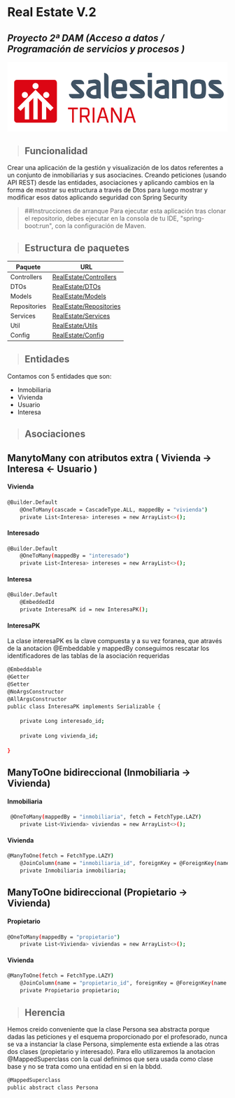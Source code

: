 # Real Estate V.2
## _Proyecto 2ª DAM (Acceso a datos / Programación de servicios y procesos )_

[![N|Solid](logo.png)](https://triana.salesianos.edu/colegio//nsolid)




>## Funcionalidad
  Crear una aplicación de la gestión y visualización de los datos referentes a un conjunto de inmobiliarias y sus asociacines.
  Creando peticiones (usando API REST) desde las entidades, asociaciones y aplicando cambios en la forma de mostrar su estructura a través de Dtos para luego mostrar y modificar esos datos aplicando seguridad con Spring Security
  

>##Instrucciones de arranque
  Para ejecutar esta aplicación tras clonar el repositorio, debes ejecutar en la consola de tu IDE, "spring-boot:run", con la configuración de Maven.


>## Estructura de paquetes
| Paquete | URL |
| ------ | ------ |
| Controllers | [RealEstate/Controllers](https://github.com/miguelcamposedu/g4-realstate-backend/tree/master/realEstate/src/main/java/realEstate/salesianos/triana/dam/realEstate/controllers) |
| DTOs | [RealEstate/DTOs](https://github.com/Delacruz-6/Proyecto-SpringSecurity/tree/main/realEstate/src/main/java/realEstate/salesianos/triana/dam/realEstate/dtos) |
| Models | [RealEstate/Models](https://github.com/Delacruz-6/Proyecto-SpringSecurity/tree/main/realEstate/src/main/java/realEstate/salesianos/triana/dam/realEstate/models) |
| Repositories | [RealEstate/Repositories](https://github.com/Delacruz-6/Proyecto-SpringSecurity/tree/main/realEstate/src/main/java/realEstate/salesianos/triana/dam/realEstate/repositories)
| Services | [RealEstate/Services](https://github.com/Delacruz-6/Proyecto-SpringSecurity/tree/main/realEstate/src/main/java/realEstate/salesianos/triana/dam/realEstate/services)
| Util | [RealEstate/Utils](https://github.com/Delacruz-6/Proyecto-SpringSecurity/tree/main/realEstate/src/main/java/realEstate/salesianos/triana/dam/realEstate/utils)
| Config | [RealEstate/Config](https://github.com/Delacruz-6/Proyecto-SpringSecurity/tree/main/realEstate/src/main/java/realEstate/salesianos/triana/dam/realEstate/config)

>## Entidades
  Contamos con 5 entidades que son:
  - Inmobiliaria
  - Vivienda
  - Usuario
  - Interesa

  
>## Asociaciones
## ManytoMany con atributos extra ( Vivienda -> Interesa <- Usuario )

#### Vivienda
```sh
@Builder.Default
    @OneToMany(cascade = CascadeType.ALL, mappedBy = "vivienda")
    private List<Interesa> intereses = new ArrayList<>();
```
#### Interesado
```sh
@Builder.Default
    @OneToMany(mappedBy = "interesado")
    private List<Interesa> intereses = new ArrayList<>();
```
#### Interesa
```sh
@Builder.Default
    @EmbeddedId
    private InteresaPK id = new InteresaPK();
```
#### InteresaPK
La clase interesaPK es la clave compuesta y a su vez foranea, que através de la anotacion @Embeddable y mappedBy conseguimos rescatar los identificadores de las tablas de la asociación requeridas
```sh
@Embeddable
@Getter
@Setter
@NoArgsConstructor
@AllArgsConstructor
public class InteresaPK implements Serializable {

    private Long interesado_id;

    private Long vivienda_id;

}
```
## ManyToOne bidireccional (Inmobiliaria -> Vivienda)
#### Inmobiliaria
```sh
 @OneToMany(mappedBy = "inmobiliaria", fetch = FetchType.LAZY)
    private List<Vivienda> viviendas = new ArrayList<>();   
```
#### Vivienda
```sh
@ManyToOne(fetch = FetchType.LAZY)
    @JoinColumn(name = "inmobiliaria_id", foreignKey = @ForeignKey(name = "FK_VIVIENDA_INMOBILIARIA"))
    private Inmobiliaria inmobiliaria;
```

## ManyToOne bidireccional (Propietario -> Vivienda)
#### Propietario
```sh
@OneToMany(mappedBy = "propietario")
    private List<Vivienda> viviendas = new ArrayList<>();
```
#### Vivienda
```sh
@ManyToOne(fetch = FetchType.LAZY)
    @JoinColumn(name = "propietario_id", foreignKey = @ForeignKey(name = "FK_VIVIENDA_PROPIETARIO"))
    private Propietario propietario;
```
>## Herencia
Hemos creido conveniente que la clase Persona sea abstracta porque dadas las peticiones y el esquema proporcionado por el profesorado, nunca se va a instanciar la clase Persona, simplemente esta extiende a las otras dos clases (propietario y interesado). Para ello utilizaremos la anotacion @MappedSuperclass con la cual definimos que sera usada como clase base y no se trata como una entidad en si en la bbdd.
```sh
@MappedSuperclass
public abstract class Persona 
```
